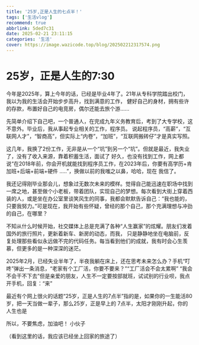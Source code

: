 ```yaml
---
title: '25岁,正是人生的七点半！'
tags: ['生活vlog']
recommend: true
abbrlink: 5ded7c31
date: 2025-02-21 23:11:15
categories: '生活'
cover: https://image.wazicode.top/blog/202502212317574.png
---
```


# 25岁，正是人生的7:30

今年是2025年，算上今年的话，已经是毕业4年了。21年从专科学院踏出校门，我以为我的生活会开始步步高升，找到满意的工作，
健好自己的身材，拥有些许的存款，布置好自己的电竞房，偶尔还能去旅个游......



先简单介绍下自己吧，一个普通人，在完成九年义务教育后，考到了大专学校，这不意外。毕业后，我从事起专业相关的工作，程序员。
说起程序员，“高薪”，“互联网人才”，“智商高”，但实际上“内卷”，“加班”，“互联网搬砖仔”才是真实写照。



这几年，我换了2份工作，无非是从一个“坑”到另一个“坑”。但就是最近，我失业了，没有了收入来源，靠着积蓄生活，面试了
好久，也没有找到工作，网上都说“在2018年前，你会开机就能找到程序员工作，在2023年后，你要有高学历+肯加班+后端+前端+硬件
.....”，换做以前的我嗤之以鼻，哈哈，现在   我信了。



我还记得刚毕业那会儿，想象过无数次未来的模样。觉得自己能迅速在职场中找到一席之地，甚至做个小老板，带着团队，实现自己的梦想。每次看到大街上穿着西装的人，或是坐在办公室里谈笑风生的同事，我都会默默告诉自己：“我也能的，只要我努力。”可是现在，我开始有些怀疑，曾经的那个自己，那个充满理想与冲劲的自己，在哪里？

不知从什么时候开始，社交媒体上总是充满了各种“人生赢家”的炫耀。朋友们发着国外的旅行照片，更新着新车、新房的动态，而我，
只是静静地坐在电脑前，反复处理那些看似永远做不完的代码任务。每当看到他们的成就，我有时会心生羡慕，但更多的是一种深深的迷茫。



2025年2月，已经失业半年了，半夜我躺在床上，还在思考未来怎么办？手机“叮咚”弹出一条消息，“老家有个工厂活，你要不要来？”“工厂活会不会太累啊”
“我会不会干不下去”但是亲爱的朋友，人生不一定要按部就班，试试别的行业呗，我点开手机，回复：“来”



最近有个网上很火的话题“25岁，正是人生的7点半”指的是，如果你的一生能活80岁，把一天当做一辈子，那么25岁，正是早上的
7点半，太阳才刚刚升起，你的人生也是


所以，不要焦虑，加油吧！ 小伙子

（看到这里的话，我应该已经坐上回家的旅途了）